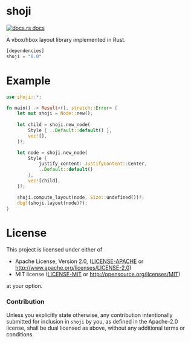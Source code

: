 # shoji

<a href="https://docs.rs/shoji"><img src="https://img.shields.io/badge/docs-latest-blue.svg?style=flat-square" alt="docs.rs docs" /></a>

A vbox/hbox layout library implemented in Rust.

```rust
[dependencies]
shoji = "0.0"
```

# Example

```rust
use shoji::*;

fn main() -> Result<(), stretch::Error> {
    let mut shoji = Node::new();
    
    let child = shoji.new_node(
        Style { ..Default::default() },
        vec![],
    )?;

    let node = shoji.new_node(
        Style {
            justify_content: JustifyContent::Center,
            ..Default::default()
        },
        vec![child],
    )?;

    shoji.compute_layout(node, Size::undefined())?;
    dbg!(shoji.layout(node)?);
}
```

# License

This project is licensed under either of

 * Apache License, Version 2.0, ([LICENSE-APACHE](LICENSE-APACHE) or
   http://www.apache.org/licenses/LICENSE-2.0)
 * MIT license ([LICENSE-MIT](LICENSE-MIT) or
   http://opensource.org/licenses/MIT)

at your option.

### Contribution

Unless you explicitly state otherwise, any contribution intentionally submitted
for inclusion in `shoji` by you, as defined in the Apache-2.0 license, shall be
dual licensed as above, without any additional terms or conditions.

